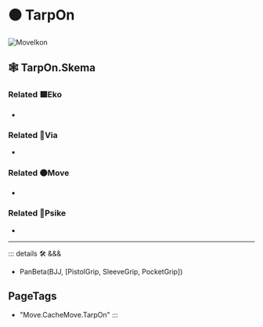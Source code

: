 # 🟠 <move>TarpOn</move>

![MoveIkon](/Move/Move_Ikon.png)

## 🕸 TarpOn.Skema

### Related 🟩<eko>Eko</eko>

-

### Related 🔻<via>Via</via>

-

### Related 🟠<move>Move</move>

-

### Related 💜<psike>Psike</psike>

-

---

<!-- =================================================== -->
<!-- =================================================== -->
<!-- =================================================== -->
<!-- =================================================== -->
<!-- =================================================== -->
::: details 🛠 <dev>&&&</dev>

- PanBeta(BJJ, [PistolGrip, SleeveGrip, PocketGrip])

<h2>PageTags</h2>

- "Move.CacheMove.TarpOn"
:::
